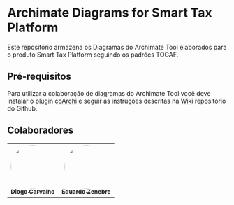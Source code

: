 # Archimate Diagrams for Smart Tax Platform

Este repositório armazena os Diagramas do Archimate Tool elaborados para o produto Smart Tax Platform seguindo os padrões TOGAF.

## Pré-requisitos

Para utilizar a colaboração de diagramas do Archimate Tool você deve instalar o plugin [coArchi](https://www.archimatetool.com/plugins/) e seguir as instruções descritas na [Wiki](https://github.com/archimatetool/archi-modelrepository-plugin/wiki) repositório do Github.

## Colaboradores

<table>
  <tr>
    <td align="center"><a href="https://github.com/diogoccosta">
      <img style="border-radius: 50%;" src="https://avatars1.githubusercontent.com/u/10673377?s=460&u=ada52ad6f9fb0716898f65eb1acd38f322c4b44b&v=4" width="100px;" alt=""/><br />
      <sub><b>Diogo Carvalho</b></sub></a><br />
    </td>
    <td align="center"><a href="https://github.com/ezenebre">
      <img style="border-radius: 50%;" src="https://avatars3.githubusercontent.com/u/6368691?s=400&u=723c6a8958de743c27b1911bccb6e9fa523192f6&v=4" width="100px;" alt=""/><br />
      <sub><b>Eduardo Zenebre</b></sub></a><br />
    </td>
  </tr>
</table>
